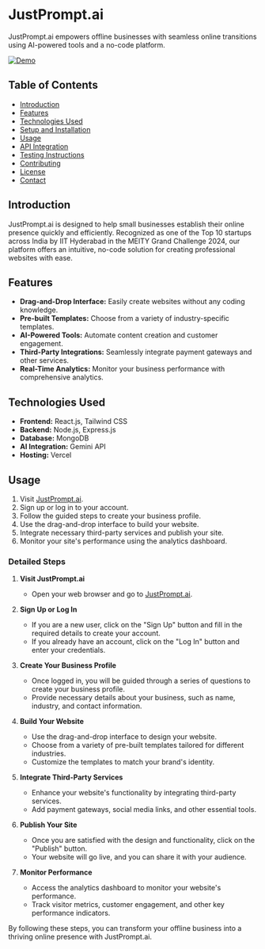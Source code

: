 # JustPrompt.ai

JustPrompt.ai empowers offline businesses with seamless online transitions using AI-powered tools and a no-code platform.

[![Demo](https://img.youtube.com/vi/XNejlBcillc.jpg)](https://www.youtube.com/watch?v=XNejlBcillc "JustPrompt.ai")

## Table of Contents
- [Introduction](#introduction)
- [Features](#features)
- [Technologies Used](#technologies-used)
- [Setup and Installation](#setup-and-installation)
- [Usage](#usage)
- [API Integration](#api-integration)
- [Testing Instructions](#testing-instructions)
- [Contributing](#contributing)
- [License](#license)
- [Contact](#contact)

## Introduction
JustPrompt.ai is designed to help small businesses establish their online presence quickly and efficiently. Recognized as one of the Top 10 startups across India by IIT Hyderabad in the MEITY Grand Challenge 2024, our platform offers an intuitive, no-code solution for creating professional websites with ease.

## Features
- **Drag-and-Drop Interface:** Easily create websites without any coding knowledge.
- **Pre-built Templates:** Choose from a variety of industry-specific templates.
- **AI-Powered Tools:** Automate content creation and customer engagement.
- **Third-Party Integrations:** Seamlessly integrate payment gateways and other services.
- **Real-Time Analytics:** Monitor your business performance with comprehensive analytics.

## Technologies Used
- **Frontend:** React.js, Tailwind CSS
- **Backend:** Node.js, Express.js
- **Database:** MongoDB
- **AI Integration:** Gemini API
- **Hosting:** Vercel

## Usage
1. Visit [JustPrompt.ai](https://justprompt.vercel.app/).
2. Sign up or log in to your account.
3. Follow the guided steps to create your business profile.
4. Use the drag-and-drop interface to build your website.
5. Integrate necessary third-party services and publish your site.
6. Monitor your site's performance using the analytics dashboard.

### Detailed Steps

1. **Visit JustPrompt.ai**
   - Open your web browser and go to [JustPrompt.ai](https://justprompt.vercel.app/).

2. **Sign Up or Log In**
   - If you are a new user, click on the "Sign Up" button and fill in the required details to create your account.
   - If you already have an account, click on the "Log In" button and enter your credentials.

3. **Create Your Business Profile**
   - Once logged in, you will be guided through a series of questions to create your business profile.
   - Provide necessary details about your business, such as name, industry, and contact information.

4. **Build Your Website**
   - Use the drag-and-drop interface to design your website.
   - Choose from a variety of pre-built templates tailored for different industries.
   - Customize the templates to match your brand's identity.

5. **Integrate Third-Party Services**
   - Enhance your website's functionality by integrating third-party services.
   - Add payment gateways, social media links, and other essential tools.

6. **Publish Your Site**
   - Once you are satisfied with the design and functionality, click on the "Publish" button.
   - Your website will go live, and you can share it with your audience.

7. **Monitor Performance**
   - Access the analytics dashboard to monitor your website's performance.
   - Track visitor metrics, customer engagement, and other key performance indicators.

By following these steps, you can transform your offline business into a thriving online presence with JustPrompt.ai.
